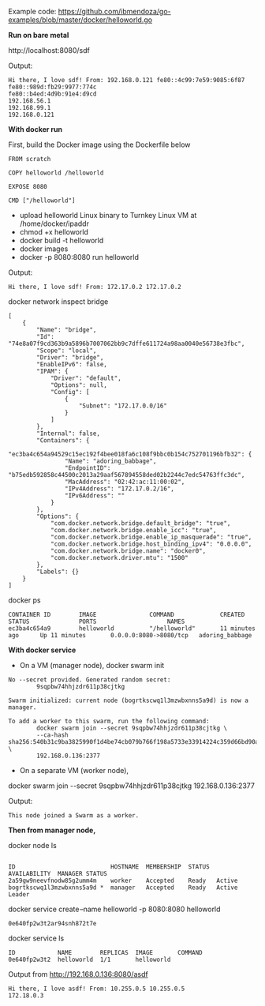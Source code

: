 Example code: https://github.com/ibmendoza/go-examples/blob/master/docker/helloworld.go

**Run on bare metal**

http://localhost:8080/sdf

Output:

```
Hi there, I love sdf! From: 192.168.0.121 fe80::4c99:7e59:9085:6f87 
fe80::989d:fb29:9977:774c 
fe80::b4ed:4d9b:91e4:d9cd 
192.168.56.1 
192.168.99.1 
192.168.0.121 
```

**With docker run**

First, build the Docker image using the Dockerfile below

```
FROM scratch

COPY helloworld /helloworld

EXPOSE 8080

CMD ["/helloworld"]
```

- upload helloworld Linux binary to Turnkey Linux VM at /home/docker/ipaddr
- chmod +x helloworld
- docker build -t helloworld
- docker images
- docker -p 8080:8080 run helloworld

Output:

```
Hi there, I love sdf! From: 172.17.0.2 172.17.0.2 
```

docker network inspect bridge

```
[
    {
        "Name": "bridge",
        "Id": "74e8a07f9cd363b9a5896b7007062bb9c7dffe611724a98aa0040e56738e3fbc",
        "Scope": "local",
        "Driver": "bridge",
        "EnableIPv6": false,
        "IPAM": {
            "Driver": "default",
            "Options": null,
            "Config": [
                {
                    "Subnet": "172.17.0.0/16"
                }
            ]
        },
        "Internal": false,
        "Containers": {
            "ec3ba4c654a94529c15ec192f4bee018fa6c108f9bbc0b154c752701196bfb32": {
                "Name": "adoring_babbage",
                "EndpointID": "b75edb592858c44500c2013a29aaf567894558ded02b2244c7edc54763ffc3dc",
                "MacAddress": "02:42:ac:11:00:02",
                "IPv4Address": "172.17.0.2/16",
                "IPv6Address": ""
            }
        },
        "Options": {
            "com.docker.network.bridge.default_bridge": "true",
            "com.docker.network.bridge.enable_icc": "true",
            "com.docker.network.bridge.enable_ip_masquerade": "true",
            "com.docker.network.bridge.host_binding_ipv4": "0.0.0.0",
            "com.docker.network.bridge.name": "docker0",
            "com.docker.network.driver.mtu": "1500"
        },
        "Labels": {}
    }
]
```

docker ps

```
CONTAINER ID        IMAGE               COMMAND             CREATED             STATUS              PORTS                    NAMES
ec3ba4c654a9        helloworld          "/helloworld"       11 minutes ago      Up 11 minutes       0.0.0.0:8080->8080/tcp   adoring_babbage
```

**With docker service**

- On a VM (manager node), docker swarm init

```
No --secret provided. Generated random secret:
        9sqpbw74hhjzdr611p38cjtkg

Swarm initialized: current node (bogrtkscwq1l3mzwbxnns5a9d) is now a manager.

To add a worker to this swarm, run the following command:
        docker swarm join --secret 9sqpbw74hhjzdr611p38cjtkg \
        --ca-hash sha256:540b31c9ba3825990f1d4be74cb079b766f198a5733e33914224c359d66bd90a \
        192.168.0.136:2377
```

- On a separate VM (worker node), 

docker swarm join --secret 9sqpbw74hhjzdr611p38cjtkg 192.168.0.136:2377

Output:

```
This node joined a Swarm as a worker.
```

**Then from manager node,**

docker node ls

```

ID                           HOSTNAME  MEMBERSHIP  STATUS  AVAILABILITY  MANAGER STATUS
2a59gw9neevfnodw85g2umm4m    worker    Accepted    Ready   Active
bogrtkscwq1l3mzwbxnns5a9d *  manager   Accepted    Ready   Active        Leader
```

docker service create –name helloworld -p 8080:8080 helloworld

```
0e640fp2w3t2ar94snh872t7e
```

docker service ls

```
ID            NAME        REPLICAS  IMAGE       COMMAND
0e640fp2w3t2  helloworld  1/1       helloworld
```

Output from http://192.168.0.136:8080/asdf

```
Hi there, I love asdf! From: 10.255.0.5 10.255.0.5 
172.18.0.3 
```


